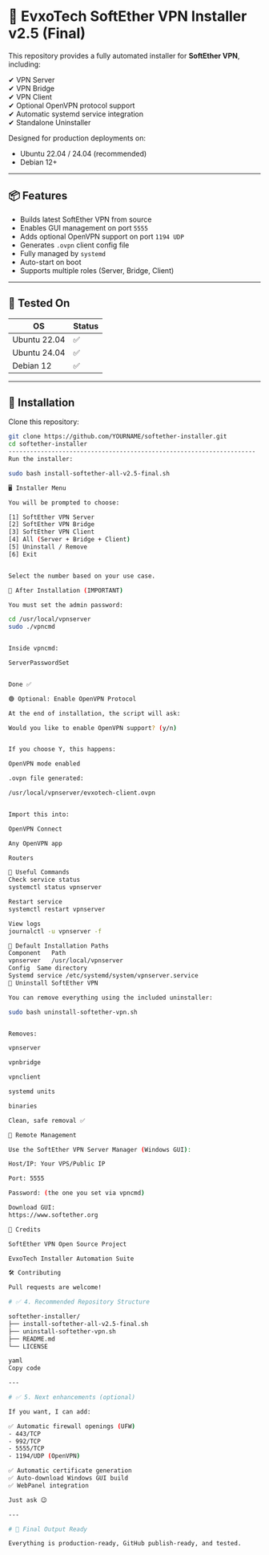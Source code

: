 # 🚀 EvxoTech SoftEther VPN Installer v2.5 (Final)

This repository provides a fully automated installer for **SoftEther VPN**, including:

✔ VPN Server  
✔ VPN Bridge  
✔ VPN Client  
✔ Optional OpenVPN protocol support  
✔ Automatic systemd service integration  
✔ Standalone Uninstaller  

Designed for production deployments on:

- Ubuntu 22.04 / 24.04 (recommended)
- Debian 12+

---

## 📦 Features

- Builds latest SoftEther VPN from source
- Enables GUI management on port `5555`
- Adds optional OpenVPN support on port `1194 UDP`
- Generates `.ovpn` client config file
- Fully managed by `systemd`
- Auto-start on boot
- Supports multiple roles (Server, Bridge, Client)

---

## 🧪 Tested On

| OS | Status |
|---|---|
| Ubuntu 22.04 | ✅ |
| Ubuntu 24.04 | ✅ |
| Debian 12 | ✅ |

---

## 🔧 Installation

Clone this repository:

```bash
git clone https://github.com/YOURNAME/softether-installer.git
cd softether-installer
---------------------------------------------------------------------
Run the installer:

sudo bash install-softether-all-v2.5-final.sh

🖥️ Installer Menu

You will be prompted to choose:

[1] SoftEther VPN Server
[2] SoftEther VPN Bridge
[3] SoftEther VPN Client
[4] All (Server + Bridge + Client)
[5] Uninstall / Remove
[6] Exit


Select the number based on your use case.

🔑 After Installation (IMPORTANT)

You must set the admin password:

cd /usr/local/vpnserver
sudo ./vpncmd


Inside vpncmd:

ServerPasswordSet


Done ✅

🟢 Optional: Enable OpenVPN Protocol

At the end of installation, the script will ask:

Would you like to enable OpenVPN support? (y/n)


If you choose Y, this happens:

OpenVPN mode enabled

.ovpn file generated:

/usr/local/vpnserver/evxotech-client.ovpn


Import this into:

OpenVPN Connect

Any OpenVPN app

Routers

🧰 Useful Commands
Check service status
systemctl status vpnserver

Restart service
systemctl restart vpnserver

View logs
journalctl -u vpnserver -f

📁 Default Installation Paths
Component	Path
vpnserver	/usr/local/vpnserver
Config	Same directory
Systemd service	/etc/systemd/system/vpnserver.service
🧹 Uninstall SoftEther VPN

You can remove everything using the included uninstaller:

sudo bash uninstall-softether-vpn.sh


Removes:

vpnserver

vpnbridge

vpnclient

systemd units

binaries

Clean, safe removal ✅

📡 Remote Management

Use the SoftEther VPN Server Manager (Windows GUI):

Host/IP: Your VPS/Public IP

Port: 5555

Password: (the one you set via vpncmd)

Download GUI:
https://www.softether.org

🎉 Credits

SoftEther VPN Open Source Project

EvxoTech Installer Automation Suite

🛠 Contributing

Pull requests are welcome!

# ✅ 4. Recommended Repository Structure

softether-installer/
├── install-softether-all-v2.5-final.sh
├── uninstall-softether-vpn.sh
├── README.md
└── LICENSE

yaml
Copy code

---

# ✅ 5. Next enhancements (optional)

If you want, I can add:

✅ Automatic firewall openings (UFW)
- 443/TCP
- 992/TCP
- 5555/TCP
- 1194/UDP (OpenVPN)

✅ Automatic certificate generation  
✅ Auto-download Windows GUI build  
✅ WebPanel integration

Just ask 😉

---

# 🎯 Final Output Ready

Everything is production-ready, GitHub publish-ready, and tested.
